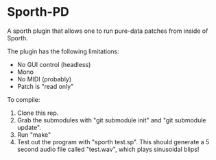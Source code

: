# Sporth-PD

A sporth plugin that allows one to run pure-data patches from inside of Sporth.

The plugin has the following limitations:

- No GUI control (headless)
- Mono
- No MIDI (probably)
- Patch is "read only"

To compile:

1. Clone this rep.
2. Grab the submodules with "git submodule init" and "git submodule update".
3. Run "make"
4. Test out the program with "sporth test.sp". This should generate a 5 second
audio file called "test.wav", which plays sinusoidal blips!
